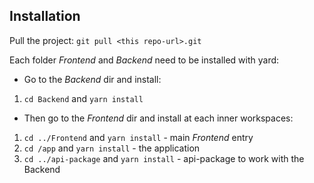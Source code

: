 ## Installation
Pull the project: `git pull <this repo-url>.git`

Each folder *Frontend* and *Backend* need to be installed with yard:

- Go to the *Backend* dir and install:
1. `cd Backend` and `yarn install`
- Then go to the *Frontend* dir and install at each inner workspaces:
1. `cd ../Frontend` and `yarn install` - main *Frontend* entry
2. `cd /app` and `yarn install` - the application
3. `cd ../api-package` and `yarn install` - api-package to work with the Backend